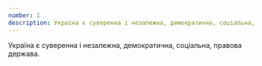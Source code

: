 ```yaml
---
number: 1
description: Україна є суверенна і незалежна, демократична, соціальна, правова держава.
---
```


Україна є суверенна і незалежна, демократична, соціальна, правова держава.
